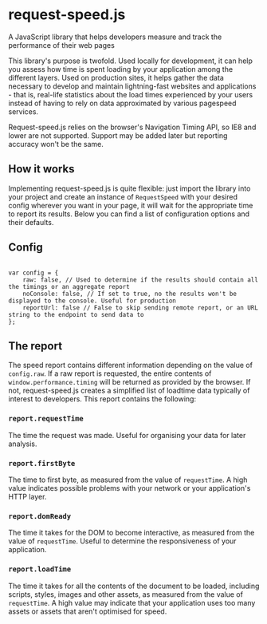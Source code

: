 # request-speed.js
A JavaScript library that helps developers measure and track the performance of their web pages

This library's purpose is twofold. Used locally for development, it can help you assess how time is spent loading by your application among the different layers. Used on production sites, it helps gather the data necessary to develop and maintain lightning-fast websites and applications - that is, real-life statistics about the load times experienced by your users instead of having to rely on data approximated by various pagespeed services.

Request-speed.js relies on the browser's Navigation Timing API, so IE8 and lower are not supported. Support may be added later but reporting accuracy won't be the same.

## How it works

Implementing request-speed.js is quite flexible: just import the library into your project and create an instance of `RequestSpeed` with your desired config wherever you want in your page, it will wait for the appropriate time to report its results. Below you can find a list of configuration options and their defaults.

## Config

```

var config = {
	raw: false, // Used to determine if the results should contain all the timings or an aggregate report
	noConsole: false, // If set to true, no the results won't be displayed to the console. Useful for production
	reportUrl: false // False to skip sending remote report, or an URL string to the endpoint to send data to
};

```

## The report

The speed report contains different information depending on the value of `config.raw`. If a raw report is requested, the entire contents of `window.performance.timing` will be returned as provided by the browser. If not, request-speed.js creates a simplified list of loadtime data typically of interest to developers. This report contains the following:

### `report.requestTime`

The time the request was made. Useful for organising your data for later analysis.

### `report.firstByte`

The time to first byte, as measured from the value of `requestTime`. A high value indicates possible problems with your network or your application's HTTP layer.

### `report.domReady`

The time it takes for the DOM to become interactive, as measured from the value of `requestTime`. Useful to determine the responsiveness of your application.

### `report.loadTime`

The time it takes for all the contents of the document to be loaded, including scripts, styles, images and other assets, as measured from the value of `requestTime`. A high value may indicate that your application uses too many assets or assets that aren't optimised for speed.